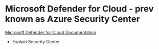 # Microsoft Defender for Cloud - prev known as Azure Security Center

[Microsoft Defender for Cloud Documentation](https://docs.microsoft.com/en-us/azure/defender-for-cloud/)

- Explain Security Center
